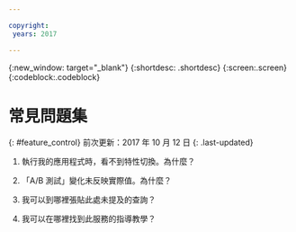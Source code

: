 ```yaml
---

copyright:
 years: 2017

---
```


{:new_window: target="_blank"}
{:shortdesc: .shortdesc}
{:screen:.screen}
{:codeblock:.codeblock}

# 常見問題集
{: #feature_control}
前次更新：2017 年 10 月 12 日
{: .last-updated}


1.	執行我的應用程式時，看不到特性切換。為什麼？


2.	「A/B 測試」變化未反映實際值。為什麼？


3.	我可以到哪裡張貼此處未提及的查詢？


4.	我可以在哪裡找到此服務的指導教學？
